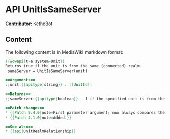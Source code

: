 # API UnitIsSameServer

**Contributor:** KethoBot

## Content

The following content is in MediaWiki markdown format:

```mediawiki
{{wowapi|t=a|system=Unit}}
Returns true if the unit is from the same (connected) realm.
 sameServer = UnitIsSameServer(unit)

==Arguments==
:;unit:{{apitype|string}} : [[UnitId]]

==Returns==
:;sameServer:{{apitype|boolean}} - 1 if the specified unit is from the player's realm (or a [[Connected Realm]] linked to the player's own realm), nil otherwise.

==Patch changes==
* {{Patch 5.4.0|note=First parameter argument; now always compares the realm of the specified unit to the player's own realm.}}
* {{Patch 4.1.0|note=Added.}}

==See also==
* {{api|UnitRealmRelationship}}
```